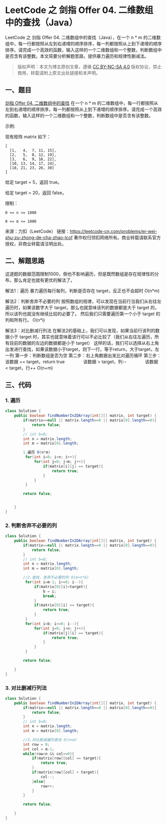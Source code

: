 # LeetCode 之 剑指 Offer 04. 二维数组中的查找（Java）


LeetCode 之 剑指 Offer 04. 二维数组中的查找（Java），在一个 n * m 的二维数组中，每一行都按照从左到右递增的顺序排序，每一列都按照从上到下递增的顺序排序。请完成一个高效的函数，输入这样的一个二维数组和一个整数，判断数组中是否含有该整数。本文简要分析解题思路，提供暴力遍历和规律性删减法。

<!--more-->

> 版权声明：本文为博主原创文章，遵循 [CC BY-NC-SA 4.0](https://creativecommons.org/licenses/by-nc-sa/4.0/) 版权协议，禁止商用，转载请附上原文出处链接和本声明。

## 一、题目
[剑指 Offer 04. 二维数组中的查找](https://leetcode-cn.com/problems/er-wei-shu-zu-zhong-de-cha-zhao-lcof)
在一个 n * m 的二维数组中，每一行都按照从左到右递增的顺序排序，每一列都按照从上到下递增的顺序排序。请完成一个高效的函数，输入这样的一个二维数组和一个整数，判断数组中是否含有该整数。

 

示例:

现有矩阵 matrix 如下：
```
[
  [1,   4,  7, 11, 15],
  [2,   5,  8, 12, 19],
  [3,   6,  9, 16, 22],
  [10, 13, 14, 17, 24],
  [18, 21, 23, 26, 30]
]
```
给定 target = 5，返回 true。

给定 target = 20，返回 false。

 

限制：
```
0 <= n <= 1000

0 <= m <= 1000
```
来源：力扣（LeetCode）
链接：https://leetcode-cn.com/problems/er-wei-shu-zu-zhong-de-cha-zhao-lcof
著作权归领扣网络所有。商业转载请联系官方授权，非商业转载请注明出处。

## 二、解题思路

这道题的数据范围限制1000，倒也不影响遍历，但是既然数组是存在规律性的分布，那么肯定也就有更优的解法了。

解法1：遍历
暴力遍历每行每列，判断是否存在 target，反正也不会超时
O(n*m)

解法2：判断舍弃不必要的列
按照数组的规律，可以发现在当前行当我们从右往左遍历时，如果该数字大于 target，那么也就意味该列的数据都是大于 target 的，所以该列也就没有继续比较的必要了。
然后我们只需要遍历第一个小于 target 的列和所有行。
O(n*i)

解法3：对比删减行列法
在解法2的基础上，我们可以发现，如果当前行该列的数据小于 target 时，其实也就意味着该行可以不必比较了（我们从右往左遍历，所有目前的数据的左边的数据都是小于 target）
这样的话，我们可以选择从右上角出发进行查找，如果该数据小于target，则下一行，等于return，大于target，左一列
第一步：判断数组是否为空
第二步：右上角数据出发比对遍历循环
第三步：该数据 == target，return true
    该数据 > target，列--
    该数据 < target，行++
O(n+m)

## 三、代码
### 1. 遍历
```java
class Solution {
    public boolean findNumberIn2DArray(int[][] matrix, int target) {
        if(matrix==null || matrix.length==0 || matrix[0].length==0){
            return false;
        }
        // int b=0;
        int n = matrix.length;
        int m = matrix[0].length;

        1.遍历 O(n*m)
         for(int i=0; i<n; i++){
             for(int j=0; j<m; j++){
                 if(matrix[i][j] == target){
                     return true;
                 }
             }
         }

        return false;


    }
}
```
### 2. 判断舍弃不必要的列
```java
class Solution {
    public boolean findNumberIn2DArray(int[][] matrix, int target) {
        if(matrix==null || matrix.length==0 || matrix[0].length==0){
            return false;
        }
        // int b=0;
        int n = matrix.length;
        int m = matrix[0].length;

        //2.查找，舍弃不必要的列 O(m+n*b)
         for(int i=m-1; i>=0; i--){
             if(matrix[0][i]<target){
                 b = i;
                 break;
             }
             if(matrix[0][i] == target){
                 return true;
             }
         }
         for(int i=b; i>=0; i--){
             for(int j=0; j<n; j++){
                 if(matrix[j][i] == target){
                     return true;
                 }
             }
         }

        return false;

    }
}
```
### 3. 对比删减行列法
```java
class Solution {
    public boolean findNumberIn2DArray(int[][] matrix, int target) {
        if(matrix==null || matrix.length==0 || matrix[0].length==0){
            return false;
        }
        // int b=0;
        int n = matrix.length;
        int m = matrix[0].length;

        //3.对比删减遍历查找 O(n+m)
        int row = 0;
        int col = m-1;
        while(row<n && col>=0){
            if(matrix[row][col] == target){
                return true;
            }
            if(matrix[row][col] > target){
                col--;
            }else{
                row++;
            }
        }

        return false;

    }
}
```

